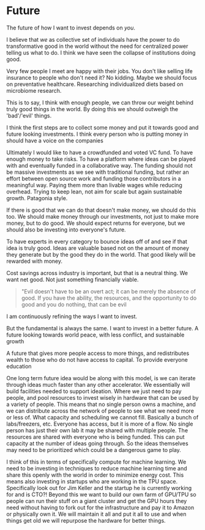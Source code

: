 # Future

The future of how I want to invest depends on *you*. 

I believe that *we* as collective set of individuals have the power to do 
transformative good in the world without the need for centralized power telling
us what to do. I think we have seen the collapse of institutions doing good. 

Very few people I meet are happy with their jobs. You don't like selling life
insurance to people who don't need it? No kidding. Maybe we should focus on
preventative healthcare. Researching individualized diets based on 
microbiome research.

This is to say, I think with enough people, we can throw our weight behind
truly good things in the world. By doing this we should outweigh the 
'bad'/'evil' things. 

I think the first steps are to collect some money and put it towards good
and future looking investments. I think every person who is putting money in
should have a voice on the companies 

Ultimately I would like to have a crowdfunded and voted VC fund. To have 
enough money to take risks. To have a platform where ideas can be played with
and eventually funded in a collaborative way. The funding should not be massive
investments as we see with traditional funding, but rather an effort between
open source work and funding those contributors in a meaningful way. Paying
them more than livable wages while reducing overhead. Trying to keep lean,
not aim for scale but again sustainable growth. Patagonia style.

If there is good that we can do that doesn't make money, we should do this
too. We should make money through our investments, not just to make more
money, but to do good. We should expect returns for everyone, but we should
also be investing into everyone's future. 

To have experts in every category to bounce ideas off of and see if that idea
is truly good. Ideas are valuable based not on the amount of money they 
generate but by the good they do in the world. That good likely will be 
rewarded with money. 

Cost savings across industry is important, but that is a neutral thing. We
want net good. Not just something financially viable.

> "Evil doesn't have to be an overt act; it can be merely the absence of good. If you have the ability, the resources, and the opportunity to do good and you do nothing, that can be evil

I am continuously refining the ways I want to invest.

But the fundamental is always the same. I want to invest in a better future.
A future looking towards world peace, with less conflict, and sustainable growth

A future that gives more people access to more things, and redistributes wealth
to those who do not have access to capital. To provide everyone education

One long term future idea would be along with this model, is we can iterate 
through ideas much faster than any other accelerator. We essentially will build
facilities needed to support ideation. Where we just need to pay people, and pool
resources to invest wisely in hardware that can be used by a variety of people.
This means that no single person owns a machine, and we can distribute across the 
network of people to see what we need more or less of. What capacity and scheduling
we cannot fill. Basically a bunch of labs/freezers, etc. Everyone has access, but 
it is more of a flow. No single person has just their own lab it may be shared with 
multiple people. The resources are shared with everyone who is being funded. This can
put capacity at the number of ideas going through. So the ideas themselves may need
to be prioritized which could be a dangerous game to play. 

I think of this in terms of specifically compute for machine learning. We need to be
investing in techniques to reduce machine learning time and share this openly with
the world in order to minimize energy cost. This means also investing in startups
who are working in the TPU space. Specifically look out for Jim Keller and the 
startup he is currently working for and is CTO?! Beyond this we want to build our own
farm of GPU/TPU so people can run their stuff on a giant cluster and get the GPU hours
they need without having to fork out for the infrastructure and pay it to Amazon or 
physically own it. We will maintain it all and put it all to use and when things get 
old we will repurpose the hardware for better things.